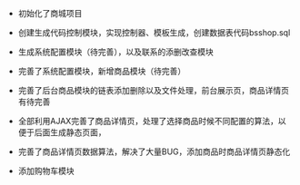 - 初始化了商城项目

- 创建生成代码控制模块，实现控制器、模板生成，创建数据表代码bsshop.sql

- 生成系统配置模块（待完善），以及联系的添删改查模块

- 完善了系统配置模块，新增商品模块（待完善）

- 完善了后台商品模块的链表添加删除以及文件处理，前台展示页，商品详情页有待完善

- 全部利用AJAX完善了商品详情页，处理了选择商品时候不同配置的算法，以便于后面生成静态页面，

-  完善了商品详情页数据算法，解决了大量BUG，添加商品时商品详情页静态化

- 添加购物车模块
